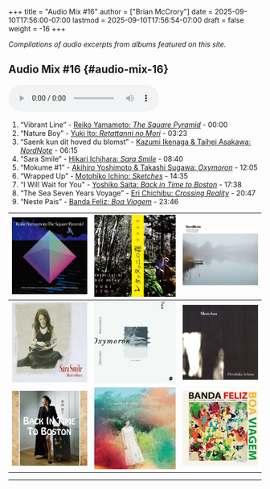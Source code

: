 +++
title = "Audio Mix #16"
author = ["Brian McCrory"]
date = 2025-09-10T17:56:00-07:00
lastmod = 2025-09-10T17:56:54-07:00
draft = false
weight = -16
+++

_Compilations of audio excerpts from albums featured on this site._


## Audio Mix #16 {#audio-mix-16}

<audio controls>
<source src="/audio/compilation-16.mp3" type="audio/mpeg">
This browser does not support the audio element.
</audio>

1.  “Vibrant Line” - [Reiko Yamamoto: _The Square Pyramid_](https://www.jazzofjapan.com/p/reiko-yamamoto-square-pyramid) - 00:00
2.  “Nature Boy” - [Yuki Ito: _Retattanni no Mori_](https://www.jazzofjapan.com/p/yuki-ito-retattanni-no-mori) - 03:23
3.  “Saenk kun dit hoved du blomst” - [Kazumi Ikenaga &amp; Taihei Asakawa: _NordNote_](https://www.jazzofjapan.com/p/kazumi-ikenaga-taihei-asakawa-nordnote) - 06:15
4.  “Sara Smile” - [Hikari Ichihara: _Sara Smile_](https://www.jazzofjapan.com/p/hikari-ichihara-sara-smile) - 08:40
5.  “Mokume #1” - [Akihiro Yoshimoto &amp; Takashi Sugawa: _Oxymoron_](https://www.jazzofjapan.com/p/akihiro-yoshimoto-takashi-sugawa-oxymoron) - 12:05
6.  “Wrapped Up” - [Motohiko Ichino: _Sketches_](https://www.jazzofjapan.com/p/motohiko-ichino-sketches) - 14:35
7.  “I Will Wait for You” - [Yoshiko Saita: _Back in Time to Boston_](https://www.jazzofjapan.com/p/yoshiko-saita-back-in-time-to-boston) - 17:38
8.  “The Sea Seven Years Voyage” - [Eri Chichibu: _Crossing Reality_](https://www.jazzofjapan.com/p/eri-chichibu-crossing-reality) - 20:47
9.  “Neste Pais” - [Banda Feliz: _Boa Viagem_](https://www.jazzofjapan.com/p/banda-feliz-boa-viagem) - 23:46

| ![](/images/reiko-yamamoto-square-pyramid-460.jpeg)        | ![](/images/yuki-ito-retattanni-no-mori-460.jpeg) | ![](/images/kazumi-ikenaga-taihei-asakawa-nordnote-460.jpeg) |
|------------------------------------------------------------|---------------------------------------------------|--------------------------------------------------------------|
| ![](/images/hikari-ichihara-sara-smile-460.jpeg)           | ![](/images/akihiro-yoshimoto-oxymoron-460.jpeg)  | ![](/images/motohiko-ichino-sketches-460.jpeg)               |
| ![](/images/yoshiko-saita-back-in-time-to-boston-460.jpeg) | ![](/images/eri-chichibu-crossing-reality.jpg)    | ![](/images/banda-feliz-boa-viagem-460.jpeg)                 |

---
